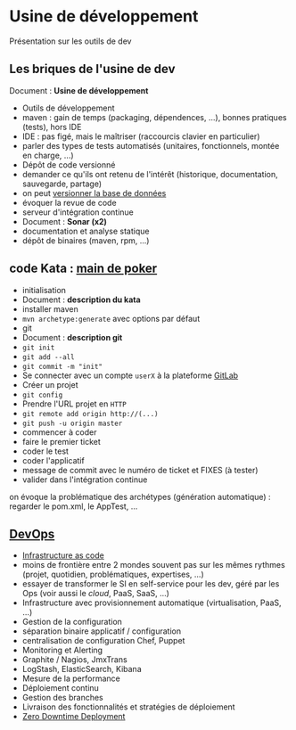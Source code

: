 Usine de développement
==================

Présentation sur les outils de dev


## Les briques de l'usine de dev

Document : __Usine de développement__

* Outils de développement
 * maven : gain de temps (packaging, dépendences, ...), bonnes pratiques (tests), hors IDE
 * IDE : pas figé, mais le maîtriser (raccourcis clavier en particulier)
 * parler des types de tests automatisés (unitaires, fonctionnels, montée en charge, ...)
* Dépôt de code versionné
 * demander ce qu'ils ont retenu de l'intérêt (historique, documentation, sauvegarde, partage)
 * on peut [versionner la base de données](http://flywaydb.org/#features)
 * évoquer la revue de code
* serveur d'intégration continue
* Document : __Sonar (x2)__
 * documentation et analyse statique
* dépôt de binaires (maven, rpm, ...)

## code Kata : [main de poker](http://codingdojo.org/cgi-bin/wiki.pl?KataPokerHands)

* initialisation
 * Document : __description du kata__
 * installer maven
 * `mvn archetype:generate` avec options par défaut
* git
 * Document : __description git__
 * `git init`
 * `git add --all`
 * `git commit -m "init"`
 * Se connecter avec un compte `userX` à la plateforme [GitLab](http://gitlab.org/)
 * Créer un projet
 * `git config`
 * Prendre l'URL projet en `HTTP`
 * `git remote add origin http://(...)`
 * `git push -u origin master`
* commencer à coder
 * faire le premier ticket
 * coder le test
 * coder l'applicatif
 * message de commit avec le numéro de ticket et FIXES (à tester)
* valider dans l'intégration continue

on évoque la problématique des archétypes (génération automatique) : regarder le pom.xml, le AppTest, ...

## [DevOps](http://techtrends.xebia.fr/#tabs-2)

* [Infrastructure as code](http://blog.octo.com/et-si-devops-nous-emmenait-vers-tdi-test-driven-infrastructure/)
 * moins de frontière entre 2 mondes souvent pas sur les mêmes rythmes (projet, quotidien, problématiques, expertises, ...)
 * essayer de transformer le SI en self-service pour les dev, géré par les Ops (voir aussi le _cloud_, PaaS, SaaS, ...)
* Infrastructure avec provisionnement automatique (virtualisation, PaaS, ...)
* Gestion de la configuration
 * séparation binaire applicatif / configuration
 * centralisation de configuration Chef, Puppet
* Monitoring et Alerting
 * Graphite / Nagios, JmxTrans
 * LogStash, ElasticSearch, Kibana
 * Mesure de la performance
* Déploiement continu
 * Gestion des branches
 * Livraison des fonctionnalités et stratégies de déploiement
 * [Zero Downtime Deployment](http://blog.octo.com/zero-downtime-deployment/)

